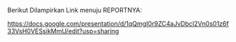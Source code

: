 Berikut Dilampirkan Link menuju REPORTNYA: 

https://docs.google.com/presentation/d/1qQmgI0r9ZC4aJvDbcl2Vn0s01z6f33VsH0VESsikMmU/edit?usp=sharing
